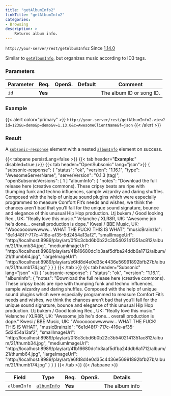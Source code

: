 ```yaml
---
title: "getAlbumInfo2"
linkTitle: "getAlbumInfo2"
categories:
- Browsing
description: >
    Returns album info.
---
```


`http://your-server/rest/getAlbumInfo2` Since [1.14.0](../../subsonic-versions)

Similar to [`getAlbumInfo`](../getalbuminfo), but organizes music according to ID3 tags.

### Parameters

| Parameter | Req. | OpenS. | Default | Comment |
| --- | --- | --- | --- | --- |
| `id` | **Yes** |  |    | The album ID or song ID. |

### Example

{{< alert color="primary" >}} `http://your-server/rest/getAlbumInfo2.view?id=123&u=demo&p=demo&v=1.13.0&c=AwesomeClientName&f=json` {{< /alert >}}

### Result

A [`subsonic-response`](../../responses/subsonic-response) element with a nested [`albumInfo`](../../responses/albuminfo) element on success.

{{< tabpane persistLang=false >}}
{{< tab header="**Example**:" disabled=true />}}
{{< tab header="OpenSubsonic" lang="json">}}
{
  "subsonic-response": {
    "status": "ok",
    "version": "1.16.1",
    "type": "AwesomeServerName",
    "serverVersion": "0.1.3 (tag)",
    "openSubsonicVersions": [
      1
    ]
    "albumInfo": {
      "notes": "Download the full release here (creative commons). These cripsy beats are ripe with thumping funk and techno influences, sample wizardry and daring shuffles. Composed with the help of unique sound plugins which were especially programmed to measure Comfort Fit’s needs and wishes, we think the chances aren’t bad that you’ll fall for the unique sound signature, bounce and elegance of this unusual Hip Hop production. Ltj bukem / Good looking Rec., UK: \"Really love this music.\" Velanche / XLR8R, UK: \"Awesome job he's done... overall production is dope.\" Kwesi / BBE Music, UK: \"Wooooooowwwww... WHAT THE FUCK! THIS IS WHAT",
      "musicBrainzId": "6e1d48f7-717c-416e-af35-5d2454a13af2",
      "smallImageUrl": "http://localhost:8989/play/art/0f8c3cbd6b0b22c3b5402141351ac812/album/21/thumb34.jpg",
      "mediumImageUrl": "http://localhost:8989/play/art/41b16680dc1b3aaf5dfba24ddb6a1712/album/21/thumb64.jpg",
      "largeImageUrl": "http://localhost:8989/play/art/e6fd8d4e0d35c4436e56991892bfb27b/album/21/thumb174.jpg"
    }
  }
}
{{< /tab >}}
{{< tab header="Subsonic" lang="json" >}}
{
  "subsonic-response": {
    "status": "ok",
    "version": "1.16.1",
    "albumInfo": {
      "notes": "Download the full release here (creative commons). These cripsy beats are ripe with thumping funk and techno influences, sample wizardry and daring shuffles. Composed with the help of unique sound plugins which were especially programmed to measure Comfort Fit’s needs and wishes, we think the chances aren’t bad that you’ll fall for the unique sound signature, bounce and elegance of this unusual Hip Hop production. Ltj bukem / Good looking Rec., UK: \"Really love this music.\" Velanche / XLR8R, UK: \"Awesome job he's done... overall production is dope.\" Kwesi / BBE Music, UK: \"Wooooooowwwww... WHAT THE FUCK! THIS IS WHAT",
      "musicBrainzId": "6e1d48f7-717c-416e-af35-5d2454a13af2",
      "smallImageUrl": "http://localhost:8989/play/art/0f8c3cbd6b0b22c3b5402141351ac812/album/21/thumb34.jpg",
      "mediumImageUrl": "http://localhost:8989/play/art/41b16680dc1b3aaf5dfba24ddb6a1712/album/21/thumb64.jpg",
      "largeImageUrl": "http://localhost:8989/play/art/e6fd8d4e0d35c4436e56991892bfb27b/album/21/thumb174.jpg"
    }
  }
}
{{< /tab >}}
{{< /tabpane >}}

| Field |  Type | Req. | OpenS. | Details |
| --- | --- | --- | --- | --- |
| `albumInfo` | [`albumInfo`](../../responses/albuminfo) | **Yes** |     | The album info |
